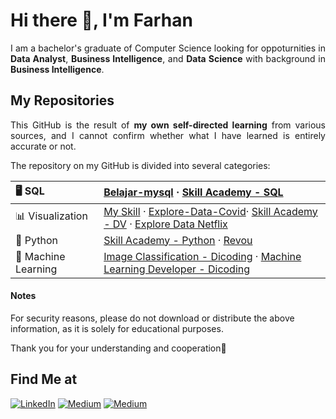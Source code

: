 # Hi there 👋, I'm Farhan

<p align="justify">
  I am a bachelor's graduate of Computer Science looking for oppoturnities in <strong> Data Analyst</strong>, <strong> Business Intelligence</strong>, and <strong>Data Science</strong> with background in <strong>Business Intelligence</strong>. 
</p>

## My Repositories

<p align="justify">
  This GitHub is the result of <b>my own self-directed learning</b> from various sources, and I cannot confirm whether what I have learned is entirely accurate or not. 
  
  The repository on my GitHub is divided into several categories:
</p>

| 🖥 SQL | [Belajar-mysql](https://github.com/farhanalaydroes/belajar-mysql) · [Skill Academy - SQL](https://github.com/farhanalaydroes/Skill-Academy-DS)
|:--------|:--------------------|
| 📊 Visualization | [My Skill](https://github.com/farhanalaydroes/MySkill) · [Explore-Data-Covid](https://github.com/farhanalaydroes/Explore-Data-Covid)· [Skill Academy - DV](https://github.com/farhanalaydroes/Skill-Academy-DV) · [Explore Data Netflix](https://github.com/farhanalaydroes/Explore-Data-Netflix)
| 🐍 Python | [Skill Academy - Python](https://github.com/farhanalaydroes/Skill-Academy-DS) · [Revou](https://github.com/farhanalaydroes/Revou)
| 🧠 Machine Learning | [Image Classification - Dicoding](https://github.com/farhanalaydroes/Image-Classification) · [Machine Learning Developer - Dicoding](https://github.com/farhanalaydroes/Machine-Learning-Developer-Dicoding)

#### Notes
<p>For security reasons, please do not download or distribute the above information, as it is solely for educational purposes.</p>
<p>Thank you for your understanding and cooperation🙏</p> 

## Find Me at

<p>
  <a href="https://www.linkedin.com/in/farhanalaydroes/" target="_blank"><img alt="LinkedIn" src="https://img.shields.io/badge/linkedin-%230077B5.svg?&style=for-the-badge&logo=linkedin&logoColor=white" /></a>  
  <a href="https://medium.com/@farhanalaydroes" target="_blank"><img alt="Medium" src="https://img.shields.io/badge/medium-%2312100E.svg?&style=for-the-badge&logo=medium&logoColor=white" /></a>  
  <a href="https://www.kaggle.com/farhanalaydroes" target="_blank"><img alt="Medium" src="https://img.shields.io/badge/Kaggle-2C8EBB?&style=for-the-badge&logo=kaggle&logoColor=white" /></a>  

</p>

